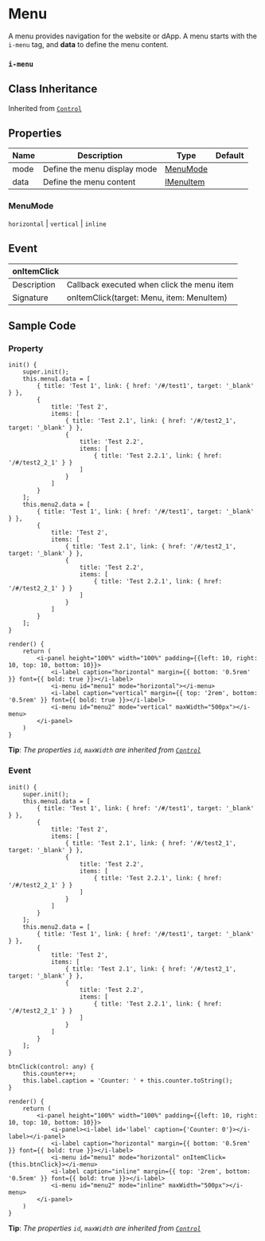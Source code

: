 # Menu

A menu provides navigation for the website or dApp.  A menu starts with the `i-menu` tag, and **data** to define the menu content.

### `i-menu`

## Class Inheritance
Inherited from [`Control`](components/Control/README.md)

## Properties

| Name            | Description                                       | Type                  | Default |
| --------------- | ------------------------------------------------- | ----------            | ------- |
| mode            | Define the menu display mode                      | [MenuMode](#menumode) |         |
| data            | Define the menu content                           | [IMenuItem](components/customdatatype/README.md#imenuitem) | | |

### MenuMode
`horizontal` \| `vertical` \| `inline`

## Event

| **onItemClick**|                                                |
| -------------- | ---------------------------------------------- |
| Description    | Callback executed when click the menu item     |
| Signature      | onItemClick(target: Menu, item: MenuItem)      |

## Sample Code

### Property
```typescript(components/Menu/samples/i-menu_1.tsx)
init() {
    super.init();
    this.menu1.data = [
        { title: 'Test 1', link: { href: '/#/test1', target: '_blank' } },
        {
            title: 'Test 2',
            items: [
                { title: 'Test 2.1', link: { href: '/#/test2_1', target: '_blank' } },
                {
                    title: 'Test 2.2',
                    items: [
                        { title: 'Test 2.2.1', link: { href: '/#/test2_2_1' } }
                    ]
                }
            ]
        }
    ];
    this.menu2.data = [
        { title: 'Test 1', link: { href: '/#/test1', target: '_blank' } },
        {
            title: 'Test 2',
            items: [
                { title: 'Test 2.1', link: { href: '/#/test2_1', target: '_blank' } },
                {
                    title: 'Test 2.2',
                    items: [
                        { title: 'Test 2.2.1', link: { href: '/#/test2_2_1' } }
                    ]
                }
            ]
        }
    ];
}

render() {
    return (
        <i-panel height="100%" width="100%" padding={{left: 10, right: 10, top: 10, bottom: 10}}>
            <i-label caption="horizontal" margin={{ bottom: '0.5rem' }} font={{ bold: true }}></i-label>
            <i-menu id="menu1" mode="horizontal"></i-menu>
            <i-label caption="vertical" margin={{ top: '2rem', bottom: '0.5rem' }} font={{ bold: true }}></i-label>
            <i-menu id="menu2" mode="vertical" maxWidth="500px"></i-menu>
        </i-panel>
    )
}
```
**Tip**: _The properties `id`, `maxWidth` are inherited from [`Control`](components/Control/README.md)_

### Event
```typescript(components/Menu/samples/i-menu_2.tsx)
init() {
    super.init();
    this.menu1.data = [
        { title: 'Test 1', link: { href: '/#/test1', target: '_blank' } },
        {
            title: 'Test 2',
            items: [
                { title: 'Test 2.1', link: { href: '/#/test2_1', target: '_blank' } },
                {
                    title: 'Test 2.2',
                    items: [
                        { title: 'Test 2.2.1', link: { href: '/#/test2_2_1' } }
                    ]
                }
            ]
        }
    ];
    this.menu2.data = [
        { title: 'Test 1', link: { href: '/#/test1', target: '_blank' } },
        {
            title: 'Test 2',
            items: [
                { title: 'Test 2.1', link: { href: '/#/test2_1', target: '_blank' } },
                {
                    title: 'Test 2.2',
                    items: [
                        { title: 'Test 2.2.1', link: { href: '/#/test2_2_1' } }
                    ]
                }
            ]
        }
    ];
}

btnClick(control: any) {
    this.counter++;
    this.label.caption = 'Counter: ' + this.counter.toString();
}

render() {
    return (
        <i-panel height="100%" width="100%" padding={{left: 10, right: 10, top: 10, bottom: 10}}>
            <i-panel><i-label id='label' caption={'Counter: 0'}></i-label></i-panel>
            <i-label caption="horizontal" margin={{ bottom: '0.5rem' }} font={{ bold: true }}></i-label>
            <i-menu id="menu1" mode="horizontal" onItemClick={this.btnClick}></i-menu>
            <i-label caption="inline" margin={{ top: '2rem', bottom: '0.5rem' }} font={{ bold: true }}></i-label>
            <i-menu id="menu2" mode="inline" maxWidth="500px"></i-menu>
        </i-panel>
    )
}
```
**Tip**: _The properties `id`, `maxWidth` are inherited from [`Control`](components/Control/README.md)_